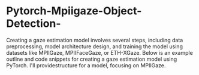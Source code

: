 # Pytorch-Mpiigaze-Object-Detection-
Creating a gaze estimation model involves several steps, including data preprocessing, model architecture design, and training the model using datasets like MPIIGaze, MPIIFaceGaze, or ETH-XGaze. Below is an example outline and code snippets for creating a gaze estimation model using PyTorch. I'll providestructure for a model, focusing on MPIIGaze.
